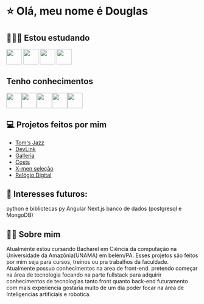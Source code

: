 # ⭐️ Olá, meu nome é Douglas

## 👨🏽‍💻 Estou estudando

<img src="https://cdn.jsdelivr.net/gh/devicons/devicon/icons/react/react-original.svg" width="40" height="40"/>
<img src="https://cdn.jsdelivr.net/gh/devicons/devicon/icons/nodejs/nodejs-original.svg" width="40" height="40"/>
<img src="https://cdn.jsdelivr.net/gh/devicons/devicon/icons/express/express-original.svg" width="40" height="40"/>
<img src="https://cdn.jsdelivr.net/gh/devicons/devicon/icons/mongodb/mongodb-original.svg" width="40" height="40"/>

## Tenho conhecimentos

<img src="https://cdn.jsdelivr.net/gh/devicons/devicon/icons/html5/html5-original.svg" width="40" height="40" /><img src="https://cdn.jsdelivr.net/gh/devicons/devicon/icons/css3/css3-original.svg" width="40" height="40"/><img src="https://cdn.jsdelivr.net/gh/devicons/devicon/icons/javascript/javascript-original.svg" width="40" height="40"/><img src="https://cdn.jsdelivr.net/gh/devicons/devicon/icons/bootstrap/bootstrap-original.svg" width="40" height="40"/><img src="https://cdn.jsdelivr.net/gh/devicons/devicon/icons/mysql/mysql-original.svg" width="40" height="40"/>
## 💻 Projetos feitos por mim

- [Tom's Jazz](https://github.com/Dougladmo/Tom-Jazz)
- [DevLink](https://github.com/Dougladmo/DevLink)
- [Galleria](https://github.com/Dougladmo/galleria)
- [Costs](https://github.com/Dougladmo/Costs)
- [X-men seleção](https://github.com/Dougladmo/X-men)
- [Relógio Digital](https://github.com/Dougladmo/digital-watch)

## 🚀 Interesses futuros: 
python e bibliotecas py
Angular
Next.js
banco de dados (postgresql e MongoDB)

## 🙋‍♂️ Sobre mim
Atualmente estou cursando Bacharel em Ciência da computação na Universidade da Amazônia(UNAMA) em belém/PA.
Esses projetos são feitos por mim seja para cursos, treinos ou pra trabalhos da faculdade.
Atualmente possuo conhecimentos na area de front-end.
pretendo começar na área de tecnologia focando na parte fullstack para adquirir conhecimentos de tecnologias tanto front quanto back-end
futuramento com mais experiencia gostaria muito de um dia poder focar na área de Inteligencias artificiais e robotica.
